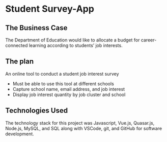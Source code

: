 # Student Survey-App
## The Business Case
The Department of Education would like to allocate a budget for career-connected learning according to students’ job interests. 
## The plan
An online tool to conduct a student job interest survey
- Must be able to use this tool at different schools
- Capture school name, email address, and job interest
- Display job interest quantity by job cluster and school
## Technologies Used
The technology stack for this project was Javascript, Vue.js, Quasar.js, Node.js, MySQL, and SQL along with VSCode, git, and GitHub for software development.
